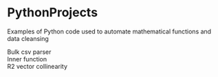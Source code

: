 # PythonProjects
Examples of Python code used to automate mathematical functions and data cleansing </br>

Bulk csv parser </br>
Inner function </br>
R2 vector collinearity </br>
